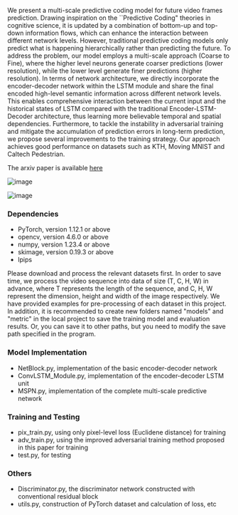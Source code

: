 We present a multi-scale predictive coding model for future video frames prediction. Drawing inspiration on the ``Predictive Coding" theories in cognitive science, it is updated by a combination of bottom-up and top-down information flows, which can enhance the interaction between different network levels. However, traditional predictive coding models only predict what is happening hierarchically rather than predicting the future. To address the problem, our model employs a multi-scale approach (Coarse to Fine), where the higher level neurons generate coarser predictions (lower resolution), while the lower level generate finer predictions (higher resolution). In terms of network architecture, we directly incorporate the encoder-decoder network within the LSTM module and share the final encoded high-level semantic information across different network levels. This enables comprehensive interaction between the current input and the historical states of LSTM compared with the traditional Encoder-LSTM-Decoder architecture, thus learning more believable temporal and spatial dependencies. Furthermore, to tackle the instability in adversarial training and mitigate the accumulation of prediction errors in long-term prediction, we propose several improvements to the training strategy. Our approach achieves good performance on datasets such as KTH, Moving MNIST and Caltech Pedestrian. 

The arxiv paper is available [here](https://arxiv.org/abs/2212.11642)

![image](Images/EDLSTM.png) 
 
![image](Images/KTH.png)

### Dependencies
* PyTorch, version 1.12.1 or above
* opencv, version 4.6.0 or above
* numpy, version 1.23.4 or above
* skimage, version 0.19.3 or above
* lpips

Please download and process the relevant datasets first. In order to save time, we process the video sequence into data of size (T, C, H, W) in advance, where T represents the length of the sequence, and C, H, W represent the dimension, height and width of the image respectively. We have provided examples for pre-processing of each dataset in this project. In addition, it is recommended to create new folders named "models" and "metric" in the local project to save the training model and evaluation results. Or, you can save it to other paths, but you need to modify the save path specified in the program.

### Model Implementation
* NetBlock.py, implementation of the basic encoder-decoder network
* ConvLSTM_Module.py, implementation of the encoder-decoder LSTM unit
* MSPN.py, implementation of the complete multi-scale predictive network

### Training and Testing
* pix_train.py, using only pixel-level loss (Euclidene distance) for training
* adv_train.py, using the improved adversarial training method proposed in this paper for training
* test.py, for testing

### Others
* Discriminator.py, the discriminator network constructed with conventional residual block
* utils.py, construction of PyTorch dataset and calculation of loss, etc















